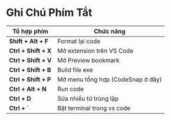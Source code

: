 # Ghi Chú Phím Tắt

| Tổ hợp phím         | Chức năng                         |
|---------------------|-----------------------------------|
| **Shift + Alt + F** | Format lại code  |
| **Ctrl + Shift + X**| Mở extension trên VS Code            |
| **Ctrl + Shift + V**| Mở Preview bookmark         |
| **Ctrl + Shift + B**| Build file exe         |
| **Ctrl + Shift + P**| Mở menu tổng hợp (CodeSnap ở đây)         |
| **Ctrl + Alt + N**  | Run code                       |
| **Ctrl + D**        | Sửa nhiều từ trùng lặp                |
| **Ctrl + `**        | Bật terminal trong vs code                |

